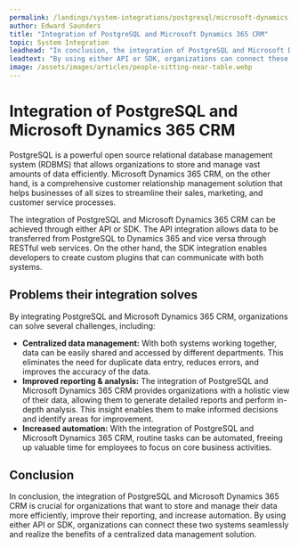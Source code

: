 ```yaml
---
permalink: /landings/system-integrations/postgresql/microsoft-dynamics-365-crm
author: Edward Saunders
title: "Integration of PostgreSQL and Microsoft Dynamics 365 CRM"
topic: System Integration
leadhead: "In conclusion, the integration of PostgreSQL and Microsoft Dynamics 365 CRM is crucial for organizations that want to store and manage their data more efficiently, improve their reporting, and increase automation"
leadtext: "By using either API or SDK, organizations can connect these two systems seamlessly and realize the benefits of a centralized data management solution."
image: /assets/images/articles/people-sitting-near-table.webp
---
```

<div class="arttext">    <h1>Integration of PostgreSQL and Microsoft Dynamics 365 CRM</h1>
    <p>PostgreSQL is a powerful open source relational database management system (RDBMS) that allows organizations to store and manage vast amounts of data efficiently. Microsoft Dynamics 365 CRM, on the other hand, is a comprehensive customer relationship management solution that helps businesses of all sizes to streamline their sales, marketing, and customer service processes.</p>
    <p>The integration of PostgreSQL and Microsoft Dynamics 365 CRM can be achieved through either API or SDK. The API integration allows data to be transferred from PostgreSQL to Dynamics 365 and vice versa through RESTful web services. On the other hand, the SDK integration enables developers to create custom plugins that can communicate with both systems.</p>
    <h2>Problems their integration solves</h2>
    <p>By integrating PostgreSQL and Microsoft Dynamics 365 CRM, organizations can solve several challenges, including:</p>
    <ul>
      <li><strong>Centralized data management:</strong> With both systems working together, data can be easily shared and accessed by different departments. This eliminates the need for duplicate data entry, reduces errors, and improves the accuracy of the data.</li>
      <li><strong>Improved reporting & analysis:</strong> The integration of PostgreSQL and Microsoft Dynamics 365 CRM provides organizations with a holistic view of their data, allowing them to generate detailed reports and perform in-depth analysis. This insight enables them to make informed decisions and identify areas for improvement. </li>
      <li><strong>Increased automation:</strong> With the integration of PostgreSQL and Microsoft Dynamics 365 CRM, routine tasks can be automated, freeing up valuable time for employees to focus on core business activities.</li>
    </ul>
    <h2>Conclusion</h2>
    <p>In conclusion, the integration of PostgreSQL and Microsoft Dynamics 365 CRM is crucial for organizations that want to store and manage their data more efficiently, improve their reporting, and increase automation. By using either API or SDK, organizations can connect these two systems seamlessly and realize the benefits of a centralized data management solution.</p>
</div>